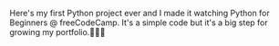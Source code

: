 Here's my first Python project ever and I made it watching Python for Beginners @ freeCodeCamp. It's a simple code but it's a big step for growing my portfolio.👨🏻‍💻
